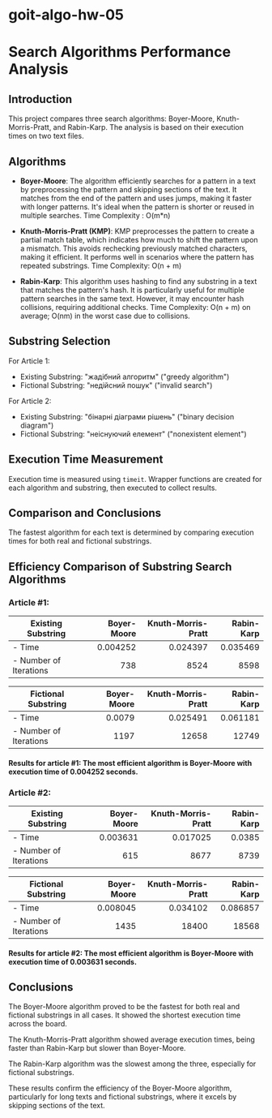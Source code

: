 # goit-algo-hw-05

# Search Algorithms Performance Analysis

## Introduction
This project compares three search algorithms: Boyer-Moore, Knuth-Morris-Pratt, and Rabin-Karp. The analysis is based on their execution times on two text files.

## Algorithms
- **Boyer-Moore**: The algorithm efficiently searches for a pattern in a text by preprocessing the pattern and skipping sections of the text. It matches from the end of the pattern and uses jumps, making it faster with longer patterns. It's ideal when the pattern is shorter or reused in multiple searches.
Time Complexity : O(m*n)

- **Knuth-Morris-Pratt (KMP)**: KMP preprocesses the pattern to create a partial match table, which indicates how much to shift the pattern upon a mismatch. This avoids rechecking previously matched characters, making it efficient. It performs well in scenarios where the pattern has repeated substrings.
Time Complexity: O(n + m)

- **Rabin-Karp**: This algorithm uses hashing to find any substring in a text that matches the pattern's hash. It is particularly useful for multiple pattern searches in the same text. However, it may encounter hash collisions, requiring additional checks.
Time Complexity: O(n + m) on average; O(nm) in the worst case due to collisions.


## Substring Selection
For Article 1:

- Existing Substring: "жадібний алгоритм" ("greedy algorithm")
- Fictional Substring: "недійсний пошук" ("invalid search")

For Article 2:

- Existing Substring: "бінарні діаграми рішень" ("binary decision diagram")
- Fictional Substring: "неіснуючий елемент" ("nonexistent element")

## Execution Time Measurement
Execution time is measured using `timeit`. Wrapper functions are created for each algorithm and substring, then executed to collect results.

## Comparison and Conclusions
The fastest algorithm for each text is determined by comparing execution times for both real and fictional substrings.

## Efficiency Comparison of Substring Search Algorithms

### Article #1:

| Existing Substring | Boyer-Moore | Knuth-Morris-Pratt | Rabin-Karp |
|--------------------|------------:|-------------------:|-----------:|
|- Time | 0.004252 | 0.024397 | 0.035469 |
|- Number of Iterations | 738 | 8524 | 8598 |

|Fictional Substring | Boyer-Moore | Knuth-Morris-Pratt | Rabin-Karp |
|--------------------|------------:|-------------------:|-----------:|
|- Time | 0.0079 | 0.025491 | 0.061181 |
|- Number of Iterations | 1197 | 12658 | 12749 |

#### Results for article #1: The most efficient algorithm is Boyer-Moore with execution time of 0.004252 seconds.

### Article #2:
| Existing Substring | Boyer-Moore | Knuth-Morris-Pratt | Rabin-Karp |
|--------------------|------------:|-------------------:|-----------:|
|- Time | 0.003631 | 0.017025 | 0.0385 |
|- Number of Iterations | 615 | 8677 | 8739 |

|Fictional Substring | Boyer-Moore | Knuth-Morris-Pratt | Rabin-Karp |
|--------------------|------------:|-------------------:|-----------:|
|- Time | 0.008045 | 0.034102 | 0.086857 |
|- Number of Iterations | 1435 | 18400 | 18568 |

#### Results for article #2: The most efficient algorithm is Boyer-Moore with execution time of 0.003631 seconds.

## Conclusions
The Boyer-Moore algorithm proved to be the fastest for both real and fictional substrings in all cases. It showed the shortest execution time across the board.

The Knuth-Morris-Pratt algorithm showed average execution times, being faster than Rabin-Karp but slower than Boyer-Moore.

The Rabin-Karp algorithm was the slowest among the three, especially for fictional substrings.

These results confirm the efficiency of the Boyer-Moore algorithm, particularly for long texts and fictional substrings, where it excels by skipping sections of the text.
